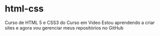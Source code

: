 # html-css
 Curso de HTML 5 e CSS3 do Curso em Video
Estou aprendendo a criar sites e agora vou gerenciar meus repositórios no GitHub


